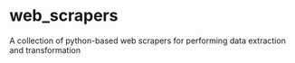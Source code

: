 # web_scrapers
A collection of python-based web scrapers for performing data extraction and transformation
